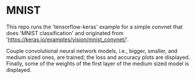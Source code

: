 # MNIST
This repo runs the 'tensorflow-keras' example for a simple convnet that does 'MNIST classification' and originated from 'https://keras.io/examples/vision/mnist_convnet/'.

Couple convolutional neural network models, i.e., bigger, smaller, and medium sized ones, are trained; the loss and accuracy plots are displayed.
Finally, some of the weights of the first layer of the medium sized model is displayed.
